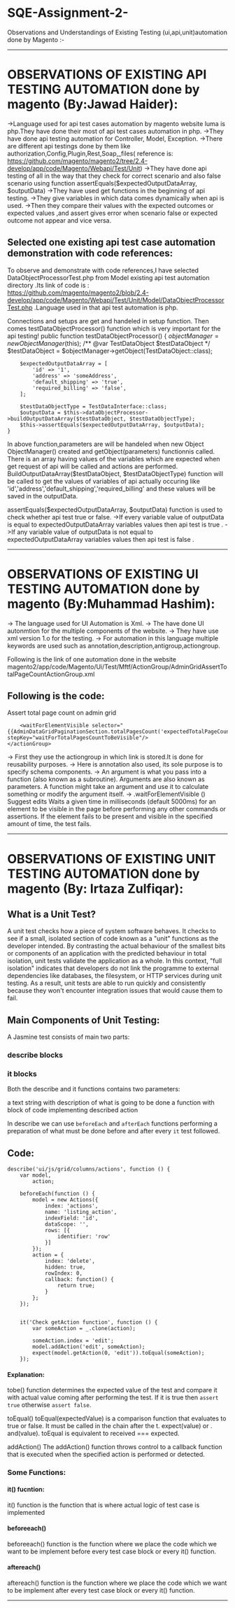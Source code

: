 # SQE-Assignment-2-


 Observations and Understandings of Existing Testing (ui,api,unit)automation done by Magento :-


-------------------------------------------------------------------------------------------------------------------------------------------------------
# OBSERVATIONS OF EXISTING API TESTING AUTOMATION done by magento (By:Jawad Haider):

->Language used for api test cases automation by magento website luma is php.They have done their most of api test cases automation in php.
->They have done api testing automation for Controller, Model, Exception.
->There are different api testings done by them like authorization,Config,Plugin,Rest,Soap,_files( reference is:   https://github.com/magento/magento2/tree/2.4-develop/app/code/Magento/Webapi/Test/Unit)
->They have done api testing of all in the way that they check for correct scenario and also false scenario using function assertEquals($expectedOutputDataArray, $outputData)
->They have used get functions in the beginning of api testing. 
->They give variables in which data comes dynamically when api is used.
->Then they compare their values with the expected outcomes or expected values ,and assert gives error when scenario false or expected outcome not appear and vice versa.

## Selected one existing api test case automation demonstration with code references: 

To observe and demonstrate with code references,I have selected DataObjectProcessorTest.php from Model existing api test automation directory .Its link of code is :    https://github.com/magento/magento2/blob/2.4-develop/app/code/Magento/Webapi/Test/Unit/Model/DataObjectProcessorTest.php .Language used in that api test automation is php. 

Connections and setups are get and handeled in setup function.
Then comes testDataObjectProcessor() function which is very important for the api testing!
public function testDataObjectProcessor()
    {
        $objectManager =  new ObjectManager($this);
        /** @var TestDataObject $testDataObject */
        $testDataObject = $objectManager->getObject(TestDataObject::class);

        $expectedOutputDataArray = [
            'id' => '1',
            'address' => 'someAddress',
            'default_shipping' => 'true',
            'required_billing' => 'false',
        ];

        $testDataObjectType = TestDataInterface::class;
        $outputData = $this->dataObjectProcessor->buildOutputDataArray($testDataObject, $testDataObjectType);
        $this->assertEquals($expectedOutputDataArray, $outputData);
    }

In above function,parameters are will be handeled when new Object ObjectManager() created and getObject(parameters) functionnis called.
There is an array having values of the variables which are expected when get request of api will be called and actions are performed.
BuildOutputDataArray($testDataObject, $testDataObjectType) function will be called to get the values of variables of api actually occuring like 'id','address','default_shipping','required_billing' and these values will be saved in the outputData.

assertEquals($expectedOutputDataArray, $outputData) function is used to check whether api test true or false.
    ->If every variable value of outputData is equal to expectedOutputDataArray variables values then api test is true . 
    ->If any variable value of outputData is not equal to expectedOutputDataArray variables values then api test is false . 
    
-------------------------------------------------------------------------------------------------------------------------------------------------------

# OBSERVATIONS OF EXISTING UI TESTING AUTOMATION done by magento (By:Muhammad Hashim):

-> The language used for UI Automation is Xml.
-> The have done UI autonmtion for the multiple components of the website.
-> They have use xml version 1.o for the testing.
-> For automation in this language multiple keywords are used such as annotation,description,antigroup,actiongroup.

Following is the link of one automation done in the website
   magento2/app/code/Magento/Ui/Test/Mftf/ActionGroup/AdminGridAssertTotalPageCountActionGroup.xml


## Following is the code:

<actionGroups xmlns:xsi="http://www.w3.org/2001/XMLSchema-instance"
        xsi:noNamespaceSchemaLocation="urn:magento:mftf:Test/etc/actionGroupSchema.xsd">
    <actionGroup name="AdminGridAssertTotalPageCountActionGroup">
        <annotations>
            <description>
                Assert total page count on admin grid
            </description>
        </annotations>
        <arguments>
            <argument name="expectedTotalPageCount" defaultValue="1" type="string"/>
        </arguments>

        <waitForElementVisible selector="{{AdminDataGridPaginationSection.totalPagesCount('expectedTotalPageCount')}}" stepKey="waitForTotalPagesCountToBeVisible"/>
    </actionGroup>
</actionGroups>


-> First they use the actiongroup in which link is stored.It is done for reusability purposes.
-> Here is annotation also used, its sole purpose is to specify schema components.
-> An argument is what you pass into a function (also known as a subroutine). Arguments are also known as parameters. A function might take an argument and use it      to calculate something or modify the argument itself.
-> .waitForElementVisible () Suggest edits Waits a given time in milliseconds (default 5000ms) for an element to be visible in the page before performing any other commands or assertions. If the element fails to be present and visible in the specified amount of time, the test fails.


--------------------------------------------------------------------------------------------------------------------------------------------------

# OBSERVATIONS OF EXISTING UNIT TESTING AUTOMATION done by magento (By: Irtaza Zulfiqar):

## What is a Unit Test?

A unit test checks how a piece of system software behaves. It checks to see if a small, isolated section of code known as a "unit" functions as the developer intended.
By contrasting the actual behaviour of the smallest bits or components of an application with the predicted behaviour in total isolation, unit tests validate the application as a whole. In this context, "full isolation" indicates that developers do not link the programme to external dependencies like databases, the filesystem, or HTTP services during unit testing. As a result, unit tests are able to run quickly and consistently because they won't encounter integration issues that would cause them to fail.


## Main Components of Unit Testing:
A Jasmine test consists of main two parts:

### describe blocks
### it blocks
Both the describe and it functions contains two parameters:

a text string with description of what is going to be done
a function with block of code implementing described action

In describe we can use `beforeEach` and `afterEach` functions performing a preparation of what must be done before and after every `it` test followed.

## Code:


    describe('ui/js/grid/columns/actions', function () {
        var model,
            action;

        beforeEach(function () {
            model = new Actions({
                index: 'actions',
                name: 'listing_action',
                indexField: 'id',
                dataScope: '',
                rows: [{
                    identifier: 'row'
                }]
            });
            action = {
                index: 'delete',
                hidden: true,
                rowIndex: 0,
                callback: function() {
                    return true;
                }
            };
        });


        it('Check getAction function', function () {
            var someAction = _.clone(action);

            someAction.index = 'edit';
            model.addAction('edit', someAction);
            expect(model.getAction(0, 'edit')).toEqual(someAction);
        });


#### Explanation:
tobe() function determines the expected value of the test and compare it with
actual value coming after performing the test. If it is true then `assert true`
otherwise `assert false`.

toEqual() 
toEqual(expectedValue) is a comparison function that evaluates to true or false.
It must be called in the chain after the t. expect(value) or . and(value). 
toEqual is equivalent to received === expected.

addAction()
The addAction() function throws control to a callback function that is executed 
when the specified action is performed or detected.

### Some Functions:
#### it() fucntion:
it() function is the function that is where actual logic of test case is implemented

#### beforeeach()
beforeeach() function is the function where we place the code which we want to be implement
before every test case block or every it() function.

#### aftereach()
aftereach() function is the function where we place the code which we want to be implement
after every test case block or every it() function.


--------------------------------------------------------------------------------------------------------------------------------------------------
